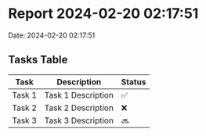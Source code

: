 

# Report 2024-02-20 02:17:51
Date: 2024-02-20 02:17:51
## Tasks Table
| Task | Description | Status |
|------|-------------|--------|
| Task 1 | Task 1 Description | ✅ |
| Task 2 | Task 2 Description | ❌ |
| Task 3 | Task 3 Description | 🔜 |
